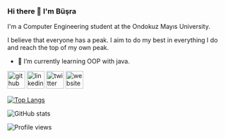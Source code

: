 ### Hi there 👋 I'm Büşra
 I'm a Computer Engineering student at the Ondokuz Mayıs University.

 I believe that everyone has a peak. I aim to do my best in everything I do and reach the top of my own peak.

- 🌱 I’m currently learning OOP with java.


[<img src='https://cdn.jsdelivr.net/npm/simple-icons@3.0.1/icons/github.svg' alt='github' height='40'>](https://github.com/busrabll)  [<img src='https://cdn.jsdelivr.net/npm/simple-icons@3.0.1/icons/linkedin.svg' alt='linkedin' height='40'>](https://www.linkedin.com/in/https://www.linkedin.com/in/b%C3%BC%C5%9Fra-bal-547239207//)  [<img src='https://cdn.jsdelivr.net/npm/simple-icons@3.0.1/icons/twitter.svg' alt='twitter' height='40'>](https://twitter.com/bbusrabl)  [<img src='https://cdn.jsdelivr.net/npm/simple-icons@3.0.1/icons/icloud.svg' alt='website' height='40'>](https://medium.com/@busrabal.802)  

[![Top Langs](https://github-readme-stats.vercel.app/api/top-langs/?username=busrabll)](https://github.com/anuraghazra/github-readme-stats)

![GitHub stats](https://github-readme-stats.vercel.app/api?username=busrabll&show_icons=true)  

![Profile views](https://gpvc.arturio.dev/busrabll)  
